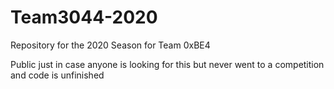 # Team3044-2020
Repository for the 2020 Season for Team 0xBE4

Public just in case anyone is looking for this but never
went to a competition and code is unfinished
